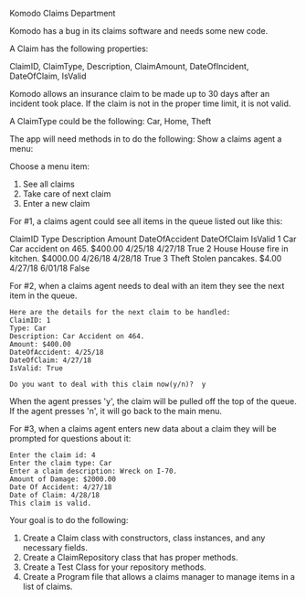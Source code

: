 Komodo Claims Department

Komodo has a bug in its claims software and needs some new code.

A Claim has the following properties:

ClaimID, ClaimType, Description, ClaimAmount, DateOfIncident, DateOfClaim, IsValid

Komodo allows an insurance claim to be made up to 30 days after an incident
took place.  If the claim is not in the proper time limit, it is not valid.

A ClaimType could be the following:
	Car, Home, Theft

The app will need methods in to do the following:
Show a claims agent a menu:

Choose a menu item:
1. See all claims
2. Take care of next claim
3. Enter a new claim

For #1, a claims agent could see all items in the queue listed out like this:

ClaimID   Type    Description             Amount      DateOfAccident  DateOfClaim      IsValid
1          Car    Car accident on 465.     $400.00     4/25/18         4/27/18          True
2          House  House fire in kitchen.   $4000.00    4/26/18         4/28/18          True
3          Theft  Stolen pancakes.         $4.00       4/27/18         6/01/18          False

For #2, when a claims agent needs to deal with an item they see the next item in the queue.

	Here are the details for the next claim to be handled:
	ClaimID: 1
	Type: Car
	Description: Car Accident on 464.
	Amount: $400.00
	DateOfAccident: 4/25/18
	DateOfClaim: 4/27/18
	IsValid: True

	Do you want to deal with this claim now(y/n)?  y

When the agent presses 'y', the claim will be pulled off the top of the queue. If the agent presses 'n', it will go back to the main menu.

For #3, when a claims agent enters new data about a claim they will be prompted for questions about it:

	Enter the claim id: 4
	Enter the claim type: Car
	Enter a claim description: Wreck on I-70.
	Amount of Damage: $2000.00
	Date Of Accident: 4/27/18
	Date of Claim: 4/28/18
	This claim is valid.

Your goal is to do the following:

1. Create a Claim class with constructors, class instances, and any necessary fields.
2. Create a ClaimRepository class that has proper methods.
3. Create a Test Class for your repository methods.
4. Create a Program file that allows a claims manager to manage items in a list of claims.